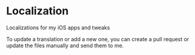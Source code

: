 # Localization
Localizations for my iOS apps and tweaks

To update a translation or add a new one, you can create a pull request or update the files manually and send them to me.
